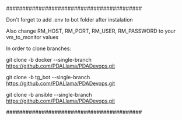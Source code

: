 ##########################################

Don't forget to add .env to bot folder after instalation

Also change RM_HOST, RM_PORT, RM_USER, RM_PASSWORD to your vm_to_monitor values

In order to clone branches:

git clone -b docker --single-branch https://github.com/PDALlama/PDADevops.git

git clone -b tg_bot --single-branch https://github.com/PDALlama/PDADevops.git

git clone -b ansible --single-branch https://github.com/PDALlama/PDADevops.git

##########################################
